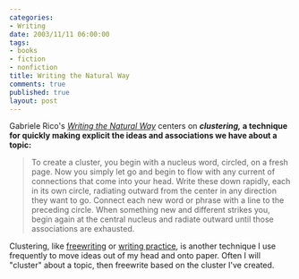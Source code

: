 ```yaml
--- 
categories: 
- Writing
date: 2003/11/11 06:00:00
tags: 
- books
- fiction
- nonfiction
title: Writing the Natural Way
comments: true
published: true
layout: post
---
```


Gabriele Rico's  <em><a href="http://www.amazon.com/exec/obidos/ASIN/0874772362/dalehemer-20">Writing the Natural Way</a> </em>centers on <strong><em>clustering,</em> a technique for quickly making explicit the ideas and associations we have about a topic: </strong>
<blockquote> To create a cluster, you begin with a nucleus word, circled, on a fresh page. Now you simply let go and begin to flow with any current of connections that come into your head. Write these down rapidly, each in its own circle, radiating outward from the center in any direction they want to go. Connect each new word or phrase with a line to the preceding circle. When something new and different strikes you, begin again at the central nucleus and radiate outward until those associations are exhausted.</blockquote>
Clustering, like <a href="http://www.dhemery.com/dalewriting/2003/11/writing_with_power">freewriting</a> or <a href="http://www.dhemery.com/dalewriting/2003/11/writing_down_the_bones">writing practice</a>, is another technique I use frequently to move ideas out of my head and onto paper. Often I will "cluster" about a topic, then freewrite based on the cluster I've created.
